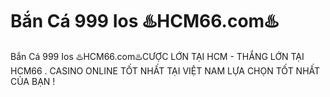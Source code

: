 # Bắn Cá 999 Ios ♨️HCM66.com♨️

Bắn Cá 999 Ios ♨️HCM66.com♨️CƯỢC LỚN TẠI HCM - THẮNG LỚN TẠI HCM66 . CASINO ONLINE TỐT NHẤT TẠI VIỆT NAM LỰA CHỌN TỐT NHẤT CỦA BẠN !